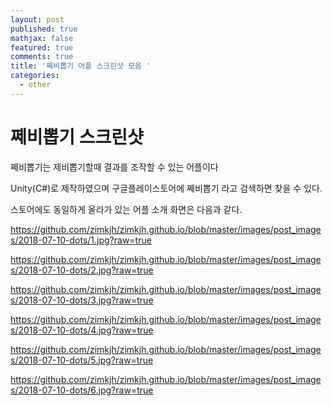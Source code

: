 ```yaml
---
layout: post
published: true
mathjax: false
featured: true
comments: true
title: '쩨비뽑기 어플 스크린샷 모음 '
categories:
  - other
---
```

# 쩨비뽑기 스크린샷



쩨비뽑기는 제비뽑기할때 결과를 조작할 수 있는 어플이다

Unity(C#)로 제작하였으며 구글플레이스토어에 쩨비뽑기 라고 검색하면 찾을 수 있다.

스토어에도 동일하게 올라가 있는 어플 소개 화면은 다음과 같다.

https://github.com/zimkjh/zimkjh.github.io/blob/master/images/post_images/2018-07-10-dots/1.jpg?raw=true

https://github.com/zimkjh/zimkjh.github.io/blob/master/images/post_images/2018-07-10-dots/2.jpg?raw=true

https://github.com/zimkjh/zimkjh.github.io/blob/master/images/post_images/2018-07-10-dots/3.jpg?raw=true

https://github.com/zimkjh/zimkjh.github.io/blob/master/images/post_images/2018-07-10-dots/4.jpg?raw=true

https://github.com/zimkjh/zimkjh.github.io/blob/master/images/post_images/2018-07-10-dots/5.jpg?raw=true

https://github.com/zimkjh/zimkjh.github.io/blob/master/images/post_images/2018-07-10-dots/6.jpg?raw=true
